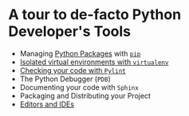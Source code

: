 # A tour to de-facto Python Developer's Tools

* Managing [Python Packages](docs/Packages.md) with [`pip`](docs/Pip.md)
* [Isolated virtual environments with `virtualenv`](docs/VirtualEnvironments.md)
* [Checking your code with `Pylint`](docs/Codestyle.md)
* The Python Debugger (`PDB`)
* Documenting your code with `Sphinx`
* Packaging and Distributing your Project
* [Editors and IDEs](docs/Editors.md)

